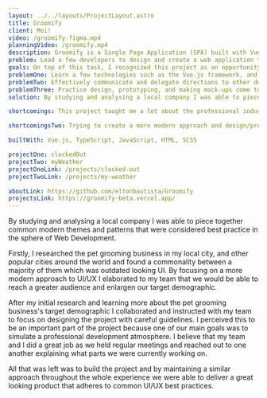 ```yaml
---
layout: ../../layouts/ProjectLayout.astro
title: Groomify
client: Moi!
video: /groomify-figma.mp4
planningVideo: /groomify.mp4
description: Groomify is a Single Page Application (SPA) built with Vue.js. Groomify takes inspiration from Helcim (a local company). Through Groomify's design, copywriting, and teamwork aspect I hoped to capture and reflect Helcim's culture and values, while trying my best to maintain its own identity.
problem: Lead a few developers to design and create a web application that addresses the common problem of aesthetically outdated pet groomer websites and try to implement a more modern approach.
goals: On top of this task, I recognized this project as an opportunity to
problemOne: Learn a few technologies such as the Vue.js framework, and SCSS.
problemTwo: Effectively communicate and delegate directions to other developers as to simulate a professional development atmosphere.
problemThree: Practice design, prototyping, and making mock-ups come to life with Figma.
solution: By studying and analysing a local company I was able to piece together common modern themes and patterns that were considered best practice in the sphere of Web Development. Firstly, I researched the pet grooming business in my local city, and other popular cities around the world and found a commonality between a majority of them which was outdated looking UI. By focusing on a more modern approach to UI/UX I elaborated to my team that we would be able to reach a greater audience and enlargen our target demographic. 

shortcomings: This project taught me a lot about the professional industry and how important it is to effectively communicate with your teammates. One of our major blocks came from the varying degrees of designing/prototyping experience. Being self-taught developers it's a bit more difficult to pinpoint one's weaknesses and develop a solution to them, but I believe that the other members and I did a great job at approaching this shortcoming. Even though we wanted to simulate a professional environment we really tried our best to focus on having fun, and we did exactly that! I think that lead us to effective communications and allowed us to express ourselves as developers and designers throughout the whole experience. 

shortcomingsTwo: Trying to create a more modern approach and design/prototype for it was a bit more work than I had expected. Personally, with my educational background I really enjoy researching and connecting common pieces together. As I looked through popular websites I noticed a lot of themes and patterns I wanted to implement for Groomify, but my other team members had decided to stop working on the project about 1/3 of the way in. This was a bit discouraging to me and it affected my schedule a little bit so I ended up deciding to approach the project in a simpler manner than I had originally wanted. 

builtWith: Vue.js, TypeScript, JavaScript, HTML, SCSS

projectOne: clockedOut
projectTwo: myWeather
projectOneLink: /projects/clocked-out
projectTwoLink: /projects/my-weather

aboutLink: https://github.com/eltonbautista/Groomify
projectsLink: https://groomify-beta.vercel.app/
---
```


  By studying and analysing a local company I was able to piece together common modern themes and patterns that were considered best practice in the sphere of Web Development.
  
  Firstly, I researched the pet grooming business in my local city, and other popular cities around the world and found a commonality between a majority of them which was outdated looking UI. By focusing on a more modern approach to UI/UX I elaborated to my team that we would be able to reach a greater audience and enlargen our target demographic.

  After my initial research and learning more about the pet grooming business's target demographic I collaborated and instructed with my team to focus on designing the project with careful guidelines. I perceived this to be an important part of the project because one of our main goals was to simulate a professional development atmosphere. I believe that my team and I did a great job as we held regular meetings and reached out to one another explaining what parts we were currently working on.

  All that was left was to build the project and by maintaining a similar approach throughout the whole experience we were able to deliver a great looking product that adheres to common UI/UX best practices.
